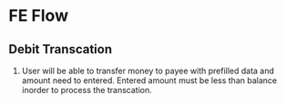 # FE Flow

## Debit Transcation

1. User will be able to transfer money to payee with prefilled data and amount need to entered. Entered amount must be less than balance inorder to process the transcation.
